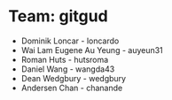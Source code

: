 # Team: gitgud

- Dominik Loncar - loncardo  
- Wai Lam Eugene Au Yeung - auyeun31  
- Roman Huts - hutsroma  
- Daniel Wang - wangda43
- Dean Wedgbury - wedgbury
- Andersen Chan - chanande
